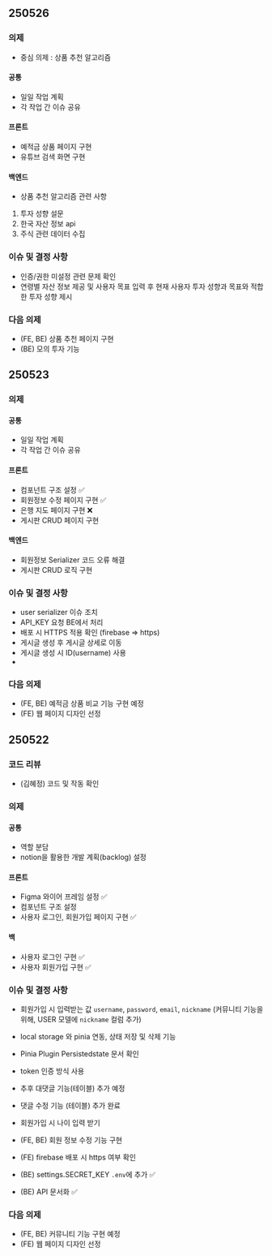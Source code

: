## 250526

### 의제
* 중심 의제 : 상품 추천 알고리즘 

#### 공통
* 일일 작업 계획
* 각 작업 간 이슈 공유

#### 프론트
* 예적금 상품 페이지 구현
* 유튜브 검색 화면 구현

#### 백엔드
* 상품 추천 알고리즘 관련 사항
1. 투자 성향 설문
2. 한국 자산 정보 api
3. 주식 관련 데이터 수집

### 이슈 및 결정 사항
* 인증/권한 미설정 관련 문제 확인
* 연령별 자산 정보 제공 및 사용자 목표 입력 후 현재 사용자 투자 성향과 목표와 적합한 투자 성향 제시


### 다음 의제

* (FE, BE) 상품 추천 페이지 구현
* (BE) 모의 투자 기능


## 250523

### 의제

#### 공통
* 일일 작업 계획
* 각 작업 간 이슈 공유

#### 프론트
* 컴포넌트 구조 설정 ✅
* 회원정보 수정 페이지 구현 ✅
* 은행 지도 페이지 구현 ❌
* 게시판 CRUD 페이지 구현 

#### 백엔드
* 회원정보 Serializer 코드 오류 해결
* 게시판 CRUD 로직 구현

### 이슈 및 결정 사항
* user serializer 이슈 조치
* API_KEY 요청 BE에서 처리
* 배포 시 HTTPS 적용 확인 (firebase => https)
* 게시글 생성 후 게시글 상세로 이동
* 게시글 생성 시 ID(username) 사용
* 


### 다음 의제

* (FE, BE) 예적금 상품 비교 기능 구현 예정
* (FE) 웹 페이지 디자인 선정


## 250522

### 코드 리뷰

* (김혜정) 코드 및 작동 확인

### 의제

#### 공통
* 역할 분담
* notion을 활용한 개발 계획(backlog) 설정

#### 프론트
* Figma 와이어 프레임 설정 ✅
* 컴포넌트 구조 설정
* 사용자 로그인, 회원가입 페이지 구현 ✅

#### 백
* 사용자 로그인 구현 ✅
* 사용자 회원가입 구현 ✅

### 이슈 및 결정 사항
* 회원가입 시 입력받는 값
	`username`, `password`, `email`, `nickname`
	(커뮤니티 기능을 위해, USER 모델에 `nickname` 컬럼 추가)

* local storage 와 pinia 연동, 상태 저장 및 삭제 기능
* Pinia Plugin Persistedstate 문서 확인

* token 인증 방식 사용

* 추후 대댓글 기능(테이블) 추가 예정
* 댓글 수정 기능 (테이블) 추가 완료
* 회원가입 시 나이 입력 받기

* (FE, BE) 회원 정보 수정 기능 구현
* (FE) firebase 배포 시 https 여부 확인 
* (BE) settings.SECRET_KEY `.env`에 추가 ✅
* (BE) API 문서화 ✅


### 다음 의제

* (FE, BE) 커뮤니티 기능 구현 예정
* (FE) 웹 페이지 디자인 선정
